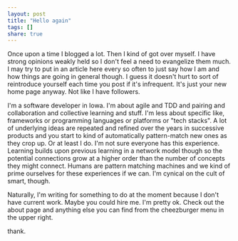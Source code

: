 ```yaml
---
layout: post
title: "Hello again"
tags: []
share: true
---
```


Once upon a time I blogged a lot. Then I kind of got over myself. I have strong opinions weakly held so I don't feel a need to evangelize them much. I may try to put in an article here every so often to just say how I am and how things are going in general though. I guess it doesn't hurt to sort of reintroduce yourself each time you post if it's infrequent. It's just your new home page anyway. Not like I have followers.

I'm a software developer in Iowa. I'm about agile and TDD and pairing and collaboration and collective learning and stuff. I'm less about specific like, frameworks or programming languages or platforms or "tech stacks". A lot of underlying ideas are repeated and refined over the years in successive products and you start to kind of automatically pattern-match new ones as they crop up. Or at least I do. I'm not sure everyone has this experience. Learning builds upon previous learning in a network model though so the potential connections grow at a higher order than the number of concepts they might connect. Humans are pattern matching machines and we kind of prime ourselves for these experiences if we can. I'm cynical on the cult of smart, though.

Naturally, I'm writing for something to do at the moment because I don't have current work. Maybe you could hire me. I'm pretty ok. Check out the about page and anything else you can find from the cheezburger menu in the upper right.

thank.
